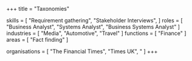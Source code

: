 +++
title = "Taxonomies"

skills = [
    "Requirement gathering",
    "Stakeholder Interviews",
]
roles = [
	"Business Analyst",
	"Systems Analyst",
	"Business Systems Analyst"
]
industries = [
	"Media",
	"Automotive",
	"Travel"
]
functions = [
	"Finance"
]
areas = [
	"Fact finding"
]

organisations = [
	"The Financial Times",
	"Times UK",
	"
]
+++
